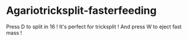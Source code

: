 # Agariotricksplit-fasterfeeding
Press D to split in 16 ! It's perfect for tricksplit ! And press W to eject fast mass !
